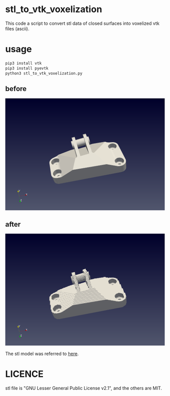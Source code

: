 # stl_to_vtk_voxelization

This code a script to convert stl data of closed surfaces into voxelized vtk files (ascii).

# usage

~~~
pip3 install vtk
pip3 install pyevtk
python3 stl_to_vtk_voxelization.py
~~~

## before
![before](stl.png)

## after
![after](voxel.png)


The stl model was referred to [here](https://github.com/thsmit/TopOpt_in_PETSc_wrapped_in_Python).

# LICENCE

stl file is "GNU Lesser General Public License v2.1", and the others are MIT.